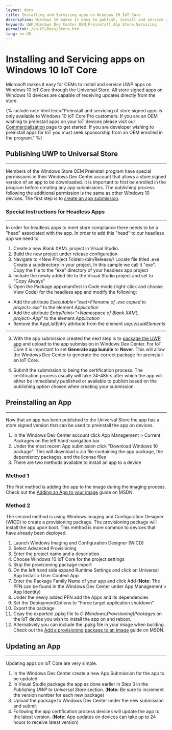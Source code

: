 ```yaml
---
layout: docs
title: Installing and Servicing apps on Windows 10 IoT Core
description: Windows 10 makes it easy to publish, install and service apps on IoT Core using Universal Windows Store.
keyword: UWP,Windows Dev Center,OEM,Preinstall,App Store,Servicing
permalink: /en-US/Docs/Store.htm
lang: en-US
---
```


# Installing and Servicing apps on Windows 10 IoT Core

Microsoft makes it easy for OEMs to install and service UWP apps on Windows 10 IoT Core through the Universal Store. All store signed apps on Windows 10 devices are capable of receiving updates directly from the store. 

{% include note.html text="Preinstall and servicing of store signed apps is only available to Windows 10 IoT Core Pro customers. If you are an OEM wishing to preinstall apps on your IoT devices please visit our <a href='https://www.windowsforiotdevices.com'>Commercialization</a> page to get started. If you are developer wishing to preinstall apps for IoT you must seek sponsorship from an OEM enrolled in the program." %}

## Publishing UWP to Universal Store
___
Members of the Windows Store OEM Preinstall program have special permissions in their Windows Dev Center account that allows a store signed version of an app to be downloaded. It is important to first be enrolled in the program before creating any app submissions. The publishing process following the additional permission is the same as other Windows 10 devices. The first step is to [create an app submission](https://msdn.microsoft.com/en-us/windows/uwp/publish/app-submissions). 

### Special Instructions for Headless Apps 
___
In order for headless apps to meet store compliance there needs to be a "head" associated with the app. In order to add this "head" to our headless app we need to 

1. Create a new Blank XAML project in Visual Studio.
2. Build the new project under release configuration
3. Navigate to \<New Project Folder>/bin/Release/<Architecture>/
Locate file titled <Name of your project>.exe
Create a subdirectory in your project. In this sample we call it "exe".
Copy the file to the "exe" directory of your headless app project
4. Include the newly added file to the Visual Studio project and set to "Copy Always"
5. Open the Package.appxmanifest in Code mode (right-click and choose View Code) for the headless app and modify the following:  
  * Add the attribute _Executable="exe\\<Filename of .exe copied to project>.exe"_ to the element _Application_
  * Add the attribute _EntryPoint="\<Namespace of Blank XAML project>.App"_ to the element _Application_
  * Remove the AppListEntry attribute from the element _uap:VisualElements_

___
3. With the app submission created the next step is to [package the UWP app](https://msdn.microsoft.com/en-us/windows/uwp/packaging/packaging-uwp-apps) and upload to the app submission in Windows Dev Center. For IoT Core it is important to set  **Generate app bundle** to **Never**. This will allow the Windows Dev Center to generate the correct package for preinstall on IoT Core.

4. Submit the submission to being the certification process. The certification process usually will take 24-48hrs after which the app will either be immediately published or available to publish based on the publishing option chosen when creating your submission. 

## Preinstalling an App
___
Now that an app has been published to the Universal Store the app has a store signed version that can be used to preinstall the app on devices.

1. In the Windows Dev Center account click App Management > Current Packages on the left hand navigation bar
2. Under the most recent App submission click "Download Windows 10 package". This will download a zip file containing the app package, the dependency packages, and the license files
3. There are two methods available to install an app to a device

### Method 1
The first method is adding the app to the image during the imaging process. Check out the [Adding an App to your image](https://msdn.microsoft.com/en-us/windows/hardware/commercialize/manufacture/iot/deploy-your-app-with-a-standard-board) guide on MSDN. 

### Method 2
The second method is using Windows Imaging and Configuration Designer (WICD) to create a provisioning package. The provisioning package will install the app upon boot. This method is more common to devices that have already been deployed.

1. Launch Windows Imaging and Configuration Designer (WICD)
2. Select Advanced Provisioning
3. Enter the project name and a description
4. Choose Windows 10 IoT Core for the project settings
5. Skip the provisioning package import
6. On the left hand side expand Runtime Settings and click on Universal App Install > User Context App
7. Enter the Package Family Name of your app and click Add  (**Note:** The PFN can be found in the Windows Dev Center under App Management > App Identity)
8. Under the newly added PFN add the Appx and its dependencies
9. Set the DeploymentOptions to "Force target application shutdown"
10. Export the package
11. Copy the exported .ppkg file to _C:\Windows\Provisioning\Packages_ on the IoT device you wish to install the app on and reboot.
12. Alternatively you can include the .ppkg file in your image when building. Check out the [Add a provisioning package to an image](https://msdn.microsoft.com/en-us/windows/hardware/commercialize/manufacture/iot/add-a-provisioning-package-to-an-image) guide on MSDN.

## Updating an App
___
Updating apps on IoT Core are very simple.

1. In the Windows Dev Center create a new App Submission for the app to be updated
2. In Visual Studio package the app as done earlier in Step 3 in the _Publishing UWP to Universal Store_ section. (**Note:** Be sure to increment the version number for each new package)
3. Upload the package to Windows Dev Center under the new submission and submit
4. Following the app certification process devices will update the app to the latest version. (**Note:** App updates on devices can take up to 24 hours to receive latest version)
